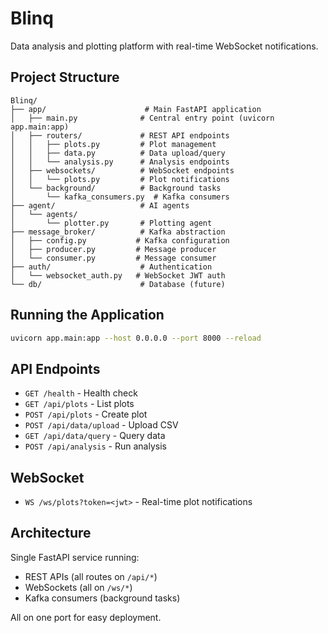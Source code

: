 # Blinq

Data analysis and plotting platform with real-time WebSocket notifications.

## Project Structure

```
Blinq/
├── app/                      # Main FastAPI application
│   ├── main.py              # Central entry point (uvicorn app.main:app)
│   ├── routers/             # REST API endpoints
│   │   ├── plots.py         # Plot management
│   │   ├── data.py          # Data upload/query
│   │   └── analysis.py      # Analysis endpoints
│   ├── websockets/          # WebSocket endpoints
│   │   └── plots.py         # Plot notifications
│   └── background/          # Background tasks
│       └── kafka_consumers.py  # Kafka consumers
├── agent/                   # AI agents
│   └── agents/
│       └── plotter.py       # Plotting agent
├── message_broker/          # Kafka abstraction
│   ├── config.py           # Kafka configuration
│   ├── producer.py         # Message producer
│   └── consumer.py         # Message consumer
├── auth/                    # Authentication
│   └── websocket_auth.py   # WebSocket JWT auth
└── db/                      # Database (future)
```

## Running the Application

```bash
uvicorn app.main:app --host 0.0.0.0 --port 8000 --reload
```

## API Endpoints

- `GET /health` - Health check
- `GET /api/plots` - List plots
- `POST /api/plots` - Create plot
- `POST /api/data/upload` - Upload CSV
- `GET /api/data/query` - Query data
- `POST /api/analysis` - Run analysis

## WebSocket

- `WS /ws/plots?token=<jwt>` - Real-time plot notifications

## Architecture

Single FastAPI service running:
- REST APIs (all routes on `/api/*`)
- WebSockets (all on `/ws/*`)
- Kafka consumers (background tasks)

All on one port for easy deployment.